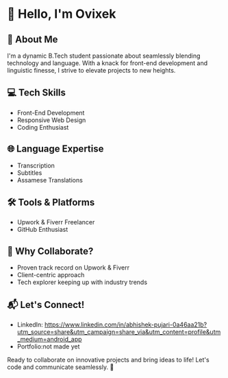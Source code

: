 # 👋 Hello, I'm Ovixek

## 🚀 About Me
I'm a dynamic B.Tech student passionate about seamlessly blending technology and language. With a knack for front-end development and linguistic finesse, I strive to elevate projects to new heights.

## 💻 Tech Skills
- Front-End Development
- Responsive Web Design
- Coding Enthusiast

## 🌐 Language Expertise
- Transcription
- Subtitles
- Assamese Translations

## 🛠️ Tools & Platforms
- Upwork & Fiverr Freelancer
- GitHub Enthusiast

## 🌟 Why Collaborate?
- Proven track record on Upwork & Fiverr
- Client-centric approach
- Tech explorer keeping up with industry trends

## 📬 Let's Connect!
- LinkedIn: https://www.linkedin.com/in/abhishek-pujari-0a46aa21b?utm_source=share&utm_campaign=share_via&utm_content=profile&utm_medium=android_app
- Portfolio:not made yet

Ready to collaborate on innovative projects and bring ideas to life! Let's code and communicate seamlessly. 🚀
